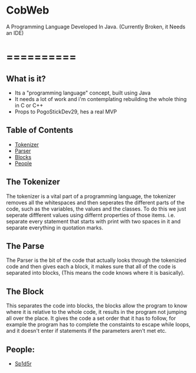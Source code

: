 # CobWeb
A Programming Language Developed In Java.    (Currently Broken, it Needs an IDE)
# ==========

## What is it?
- Its a "programming language" concept, built using Java 
- It needs a lot of work and i'm contemplating rebuilding the whole thing in C or C++ 
- Props to PogoStickDev29, hes a real MVP 


## Table of Contents
* [Tokenizer](#the-tokenizer)
* [Parser](#the-parser)
* [Blocks](#the-block)
* [People](#people)



## The Tokenizer
The tokenizer is a vital part of a programming language, the tokenizer removes all the whitespaces and then seperates the different parts of the code, such as the variables, the values and the classes. To do this we just seperate diffferent values using differnt properties of those items. i.e. separate every statement that starts with print with two spaces in it and separate everything in quotation marks.  

## The Parse
The Parser is the bit of the code that actually looks through the tokenizied code and then gives each a block, it makes sure that all of the code is separated into blocks, (This means the code knows where it is basically). 


## The Block
This separates the code into blocks, the blocks allow the program to know where it is relative to the whole code, it results in the program not jumping all over the place. It gives the code a set order that it has to follow, for example the program has to complete the constaints to escape while loops, and it doesn't enter if statements if the parameters aren't met etc.


## People:
- [Sp1d5r](https://www.instagram.com/sp1d5r/)
